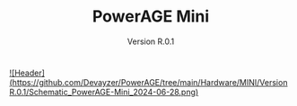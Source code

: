 # <center> PowerAGE  Mini</center>
<center>Version R.0.1</center>

#

[![Header](https://github.com/Devayzer/PowerAGE/tree/main/Hardware/MINI/Version R.0.1/Schematic_PowerAGE-Mini_2024-06-28.png)](https://twitch.tv/devayzer)